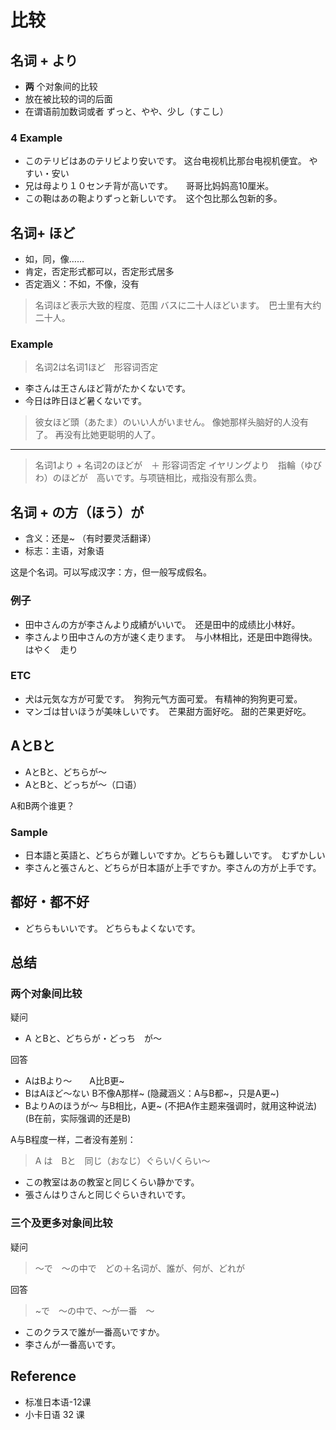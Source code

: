 # 比较

## 名词 + より

* __两__ 个对象间的比较
* 放在被比较的词的后面
* 在谓语前加数词或者 ずっと、やや、少し（すこし）

### 4 Example

* このテリビはあのテリビより安いです。 这台电视机比那台电视机便宜。 やすい・安い
* 兄は母より１０センチ背が高いです。　　哥哥比妈妈高10厘米。
* この鞄はあの鞄よりずっと新しいです。　这个包比那么包新的多。

## 名词+ ほど

* 如，同，像……
* 肯定，否定形式都可以，否定形式居多
* 否定涵义：不如，不像，没有

> 名词ほど表示大致的程度、范围
> バスに二十人ほどいます。　巴士里有大约二十人。

### Example

>名词2は名词1ほど　形容词否定

* 李さんは王さんほど背がたかくないです。
* 今日は昨日ほど暑くないです。

> 彼女ほど頭（あたま）のいい人がいません。
> 像她那样头脑好的人没有了。 再没有比她更聪明的人了。

---
> 名词1より + 名词2のほどが　＋ 形容词否定
> イヤリングより　指輪（ゆびわ）のほどが　高いです。与项链相比，戒指没有那么贵。
  
## 名词 + の方（ほう）が

* 含义：还是~ （有时要灵活翻译）
* 标志：主语，对象语

这是个名词。可以写成汉字：方，但一般写成假名。
  
### 例子

* 田中さんの方が李さんより成績がいいで。　还是田中的成绩比小林好。
* 李さんより田中さんの方が速く走ります。　与小林相比，还是田中跑得快。 はやく　走り

### ETC

* 犬は元気な方が可愛です。　狗狗元气方面可爱。 有精神的狗狗更可爱。
* マンゴは甘いほうが美味しいです。　芒果甜方面好吃。 甜的芒果更好吃。

## AとBと

* AとBと、どちらが～
* AとBと、どっちが～（口语）

 A和B两个谁更？

### Sample

* 日本語と英語と、どちらが難しいですか。どちらも難しいです。　むずかしい
* 李さんと張さんと、どちらが日本語が上手ですか。李さんの方が上手です。

## 都好・都不好

* どちらもいいです。 どちらもよくないです。

## 总结

### 两个对象间比较

疑问

* A とBと、どちらが・どっち　が～

回答

* AはBより～　　A比B更~
* BはAほど～ない   B不像A那样~ (隐藏涵义：A与B都~，只是A更~)
* BよりAのほうが～      与B相比，A更~ (不把A作主题来强调时，就用这种说法)(B在前，实际强调的还是B)
  
A与B程度一样，二者没有差别：

> A は　Bと　同じ（おなじ）ぐらい/くらい～

* この教室はあの教室と同じくらい静かです。
* 張さんはりさんと同じぐらいきれいです。

### 三个及更多对象间比较

疑问
> ～で　～の中で　どの＋名词が、誰が、何が、どれが

回答
> ~で　～の中で、～が一番　～

* このクラスで誰が一番高いですか。
* 李さんが一番高いです。

## Reference

* 标准日本语-12课
* 小卡日语 32 课
